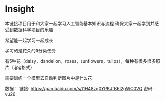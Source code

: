 # Insight

本链接项目用于和大家一起学习人工智能基本知识与流程
确保大家一起学到并感受到数据科学项目的乐趣

希望能一起学习一起成长

学习的是花朵的5分类任务

有5种花（daisy，dandelion，roses，sunflowers，tulips），每种有很多很多照片（.jpg格式）

需要训练一个模型去自动判断图片中是什么花


数据：
链接: https://pan.baidu.com/s/11H48zg0YPKJfB6l2gWC0VQ  密码: vu26
